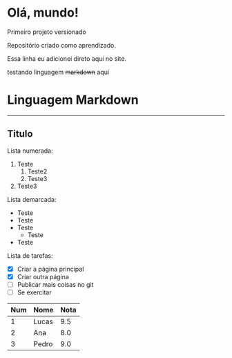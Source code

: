 # Olá, mundo!
 Primeiro projeto versionado

 Repositório criado como aprendizado.
 
 Essa linha eu adicionei direto aqui no site.
 
 testando linguagem ~~markdown~~ aqui
# Linguagem Markdown
---
## Titulo

Lista numerada:
1. Teste
   1. Teste2
   2. Teste3
1. Teste3

Lista demarcada:
* Teste
* Teste
* Teste
   * Teste
* Teste

Lista de tarefas:
- [x] Criar a página principal
- [x] Criar outra página
- [ ] Publicar mais coisas no git
- [ ] Se exercitar

Num | Nome | Nota
---|---|---
1 | Lucas | 9.5
2 | Ana | 8.0
3 | Pedro | 9.0
